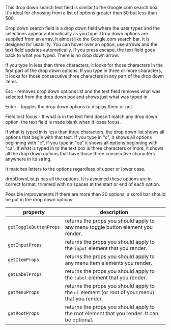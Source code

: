 This drop down search text field is similar to the Google.com search box. It's
ideal for choosing from a list of options greater than 50 but less than 500.

Drop down search field is a drop down field where the user types and the
selections appear automatically as you type. Drop down options are supplied from
an array. It almost like the Google.com search bar. It is designed for
usability. You can hover over an option, use arrows and the text field updates
automatically. If you press escape, the text field goes back to what you typed.
There is no drop down arrow.

If you type in less than three characters, it looks for those characters in the
first part of the drop down options. If you type in three or more characters, it
looks for those consecutive three characters in any part of the drop down items.

Esc - removes drop down options list and the text field removes what was
selected from the drop down box and shows just what was typed in

Enter - toggles the drop down options to display them or not.

Field lost focus - If what is in the text field doesn't match any drop down
option, the text field is made blank when it loses focus.

If what is typed in is less than three characters, the drop down list shows all
options that begin with that text. If you type in "c", it shows all options
beginning with "c", if you type in "ca" it shows all options beginning with
"ca". If what is typed in to the text box is three characters or more, it shows
all the drop down options that have those three consecutive characters anywhere
in its string.

It matches letters to the options regardless of upper or lower case.

dropDownList.js has all the options. It is assumed these options are in correct
format, trimmed with no spaces at the start or end of each option.

Possible improvements If there are more than 20 options, a scroll bar should be
put in the drop down options.

| property               | description                                                                                    |
| ---------------------- | ---------------------------------------------------------------------------------------------- |
| `getToggleButtonProps` | returns the props you should apply to any menu toggle button element you render.               |
| `getInputProps`        | returns the props you should apply to the `input` element that you render.                     |
| `getItemProps`         | returns the props you should apply to any menu item elements you render.                       |
| `getLabelProps`        | returns the props you should apply to the `label` element that you render.                     |
| `getMenuProps`         | returns the props you should apply to the `ul` element (or root of your menu) that you render. |
| `getRootProps`         | returns the props you should apply to the root element that you render. It can be optional.    |
